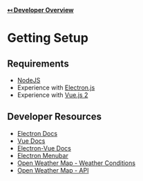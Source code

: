 **[↤ Developer Overview](../README.md#developer-overview)**

Getting Setup
===

Requirements
---

* [NodeJS](https://nodejs.org/en/)
* Experience with [Electron.js](https://electronjs.org)
* Experience with [Vue.js 2](https://vuejs.org)


Developer Resources
---

* [Electron Docs](https://electronjs.org/docs)
* [Vue Docs](https://vuejs.org/v2/guide/)
* [Electron-Vue Docs](https://simulatedgreg.gitbooks.io/electron-vue/en/)
* [Electron Menubar](https://github.com/maxogden/menubar)
* [Open Weather Map - Weather Conditions](https://openweathermap.org/weather-conditions)
* [Open Weather Map - API](https://openweathermap.org/api)
